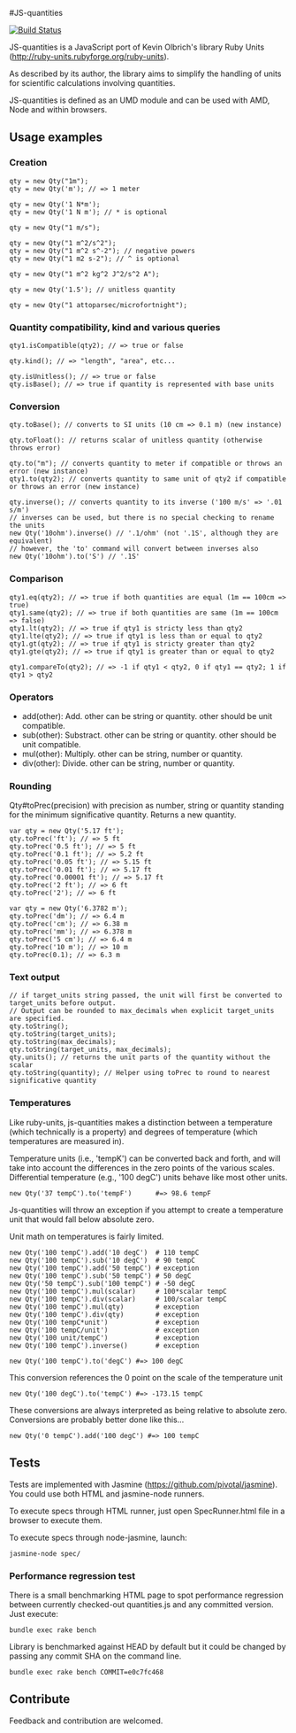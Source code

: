 #JS-quantities

[![Build Status](https://travis-ci.org/gentooboontoo/js-quantities.png)](https://travis-ci.org/gentooboontoo/js-quantities)

JS-quantities is a JavaScript port of Kevin Olbrich's library Ruby Units
(http://ruby-units.rubyforge.org/ruby-units).

As described by its author, the library aims to simplify the handling of
units for scientific calculations involving quantities.

JS-quantities is defined as an UMD module and can be used with AMD, Node
and within browsers.

## Usage examples

### Creation

    qty = new Qty("1m");
    qty = new Qty('m'); // => 1 meter

    qty = new Qty('1 N*m');
    qty = new Qty('1 N m'); // * is optional

    qty = new Qty("1 m/s");

    qty = new Qty("1 m^2/s^2");
    qty = new Qty("1 m^2 s^-2"); // negative powers
    qty = new Qty("1 m2 s-2"); // ^ is optional

    qty = new Qty("1 m^2 kg^2 J^2/s^2 A");

    qty = new Qty('1.5'); // unitless quantity

    qty = new Qty("1 attoparsec/microfortnight");

### Quantity compatibility, kind and various queries

    qty1.isCompatible(qty2); // => true or false

    qty.kind(); // => "length", "area", etc...

    qty.isUnitless(); // => true or false
    qty.isBase(); // => true if quantity is represented with base units

### Conversion

    qty.toBase(); // converts to SI units (10 cm => 0.1 m) (new instance)

    qty.toFloat(): // returns scalar of unitless quantity (otherwise throws error)

    qty.to("m"); // converts quantity to meter if compatible or throws an error (new instance)
    qty1.to(qty2); // converts quantity to same unit of qty2 if compatible or throws an error (new instance)

    qty.inverse(); // converts quantity to its inverse ('100 m/s' => '.01 s/m')
    // inverses can be used, but there is no special checking to rename the units
    new Qty('10ohm').inverse() // '.1/ohm' (not '.1S', although they are equivalent)
    // however, the 'to' command will convert between inverses also
    new Qty('10ohm').to('S') // '.1S'

### Comparison

    qty1.eq(qty2); // => true if both quantities are equal (1m == 100cm => true)
    qty1.same(qty2); // => true if both quantities are same (1m == 100cm => false)
    qty1.lt(qty2); // => true if qty1 is stricty less than qty2
    qty1.lte(qty2); // => true if qty1 is less than or equal to qty2
    qty1.gt(qty2); // => true if qty1 is stricty greater than qty2
    qty1.gte(qty2); // => true if qty1 is greater than or equal to qty2

    qty1.compareTo(qty2); // => -1 if qty1 < qty2, 0 if qty1 == qty2; 1 if qty1 > qty2

### Operators

* add(other): Add. other can be string or quantity. other should be unit compatible.
* sub(other): Substract. other can be string or quantity. other should be unit compatible.
* mul(other): Multiply. other can be string, number or quantity.
* div(other): Divide. other can be string, number or quantity.

### Rounding

Qty#toPrec(precision) with precision as number, string or quantity standing for the minimum significative quantity.
Returns a new quantity.

    var qty = new Qty('5.17 ft');
    qty.toPrec('ft'); // => 5 ft
    qty.toPrec('0.5 ft'); // => 5 ft
    qty.toPrec('0.1 ft'); // => 5.2 ft
    qty.toPrec('0.05 ft'); // => 5.15 ft
    qty.toPrec('0.01 ft'); // => 5.17 ft
    qty.toPrec('0.00001 ft'); // => 5.17 ft
    qty.toPrec('2 ft'); // => 6 ft
    qty.toPrec('2'); // => 6 ft

    var qty = new Qty('6.3782 m');
    qty.toPrec('dm'); // => 6.4 m
    qty.toPrec('cm'); // => 6.38 m
    qty.toPrec('mm'); // => 6.378 m
    qty.toPrec('5 cm'); // => 6.4 m
    qty.toPrec('10 m'); // => 10 m
    qty.toPrec(0.1); // => 6.3 m

### Text output

    // if target_units string passed, the unit will first be converted to target_units before output.
    // Output can be rounded to max_decimals when explicit target_units are specified.
    qty.toString();
    qty.toString(target_units);
    qty.toString(max_decimals);
    qty.toString(target_units, max_decimals);
    qty.units(); // returns the unit parts of the quantity without the scalar
    qty.toString(quantity); // Helper using toPrec to round to nearest significative quantity

### Temperatures

Like ruby-units, js-quantities makes a distinction between a temperature (which technically is a property) and degrees of temperature (which temperatures are measured in).

Temperature units (i.e., 'tempK') can be converted back and forth, and will take into account the differences in the zero points of the various scales. Differential temperature (e.g., '100 degC') units behave like most other units.

    new Qty('37 tempC').to('tempF')      #=> 98.6 tempF

Js-quantities will throw an exception if you attempt to create a temperature unit that would fall below absolute zero.

Unit math on temperatures is fairly limited.

    new Qty('100 tempC').add('10 degC')  # 110 tempC
    new Qty('100 tempC').sub('10 degC')  # 90 tempC
    new Qty('100 tempC').add('50 tempC') # exception
    new Qty('100 tempC').sub('50 tempC') # 50 degC
    new Qty('50 tempC').sub('100 tempC') # -50 degC
    new Qty('100 tempC').mul(scalar)     # 100*scalar tempC
    new Qty('100 tempC').div(scalar)     # 100/scalar tempC
    new Qty('100 tempC').mul(qty)        # exception
    new Qty('100 tempC').div(qty)        # exception
    new Qty('100 tempC*unit')            # exception
    new Qty('100 tempC/unit')            # exception
    new Qty('100 unit/tempC')            # exception
    new Qty('100 tempC').inverse()       # exception

    new Qty('100 tempC').to('degC') #=> 100 degC
This conversion references the 0 point on the scale of the temperature unit

    new Qty('100 degC').to('tempC') #=> -173.15 tempC
These conversions are always interpreted as being relative to absolute zero.
Conversions are probably better done like this...

    new Qty('0 tempC').add('100 degC') #=> 100 tempC


## Tests

Tests are implemented with Jasmine (https://github.com/pivotal/jasmine).
You could use both HTML and jasmine-node runners.

To execute specs through HTML runner, just open SpecRunner.html file in a
browser to execute them.

To execute specs through node-jasmine, launch:

    jasmine-node spec/

### Performance regression test

There is a small benchmarking HTML page to spot performance regression between
currently checked-out quantities.js and any committed version.
Just execute:

    bundle exec rake bench

Library is benchmarked against HEAD by default but it could be changed by passing
any commit SHA on the command line.

    bundle exec rake bench COMMIT=e0c7fc468

## Contribute

Feedback and contribution are welcomed.
